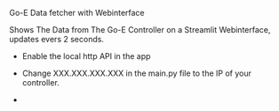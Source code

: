 Go-E Data fetcher with Webinterface

Shows The Data from The Go-E Controller on a Streamlit Webinterface, updates evers 2 seconds.

- Enable the local http API in the app
- Change XXX.XXX.XXX.XXX in the main.py file to the IP of your controller.

- 
